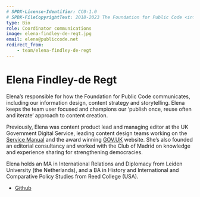 ```yaml
---
# SPDX-License-Identifier: CC0-1.0
# SPDX-FileCopyrightText: 2018-2023 The Foundation for Public Code <info@publiccode.net>
type: Bio
role: Coordinator communications
image: elena-findley-de-regt.jpg
email: elena@publiccode.net
redirect_from:
    - team/elena-findley-de-regt
---
```


# Elena Findley-de Regt

Elena’s responsible for how the Foundation for Public Code communicates, including our information design, content strategy and storytelling. Elena keeps the team user focused and champions our ‘publish once, reuse often and iterate’ approach to content creation.

Previously, Elena was content product lead and managing editor at the UK Government Digital Service, leading content design teams working on the [Service Manual](https://www.gov.uk/service-manual) and the award winning [GOV.UK](https://www.gov.uk/) website. She’s also founded an editorial consultancy and worked with the Club of Madrid on knowledge and experience sharing for strengthening democracies.

Elena holds an MA in International Relations and Diplomacy from Leiden University (the Netherlands), and a BA in History and International and Comparative Policy Studies from Reed College (USA).

* [Github](https://github.com/ElenaFdR)
